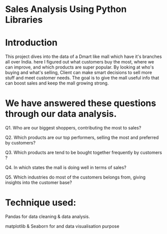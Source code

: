 # Sales Analysis Using Python Libraries

# Introduction
This project dives into the data of a Dmart like mall which have it's branches all over India. here I figured out what customers buy the most, where we can improve, and which products are super popular. By looking at who's buying and what's selling, Client can make smart decisions to sell more stuff and meet customer needs. The goal is to give the mall useful info that can boost sales and keep the mall growing strong.

# We have answered these questions through our data analysis.

Q1. Who are our biggest shoppers, contributing the most to sales?

Q2. Which products are our top performers, selling the most and preferred by customers?

Q3. Which products are tend to be bought together frequently by customers ?

Q4. In which states the mall is doing well in terms of sales?

Q5. Which industries do most of the customers belongs from, giving insights into the customer base?




# Technique used:
Pandas for data cleaning & data analysis.

matplotlib & Seaborn for and data visualisation purpose
